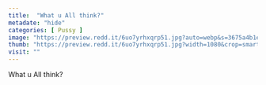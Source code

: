 ```yaml
---
title:  "What u All think?"
metadate: "hide"
categories: [ Pussy ]
image: "https://preview.redd.it/6uo7yrhxqrp51.jpg?auto=webp&s=3675a4b1e093643617ec88927cfecb374e607e5e"
thumb: "https://preview.redd.it/6uo7yrhxqrp51.jpg?width=1080&crop=smart&auto=webp&s=c321adefab6c587f1e06028faf2e83ff519d634b"
visit: ""
---
```

What u All think?
